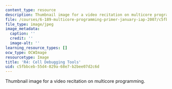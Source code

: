 ```yaml
---
content_type: resource
description: Thumbnail image for a video recitation on multicore programming.
file: /courses/6-189-multicore-programming-primer-january-iap-2007/c5fbbceb55d4829a68e7b2bee07d2c6d_r4.jpg
file_type: image/jpeg
image_metadata:
  caption: ''
  credit: ''
  image-alt: ''
learning_resource_types: []
ocw_type: OCWImage
resourcetype: Image
title: 'R4: Cell Debugging Tools'
uid: c5fbbceb-55d4-829a-68e7-b2bee07d2c6d
---
```

Thumbnail image for a video recitation on multicore programming.